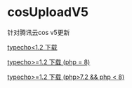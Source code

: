 # cosUploadV5
针对腾讯云cos v5更新

[typecho<1.2 下载](https://github.com/dishCheng/cosUploadV5)





[typecho>=1.2 下载 (php = 8) ](https://github.com/dishcheng/cosUploadV5/tree/typecho_1.2)

[typecho>=1.2 下载 (php>7.2 && php < 8) ](https://github.com/dishcheng/cosUploadV5/tree/typecho_1.2)

